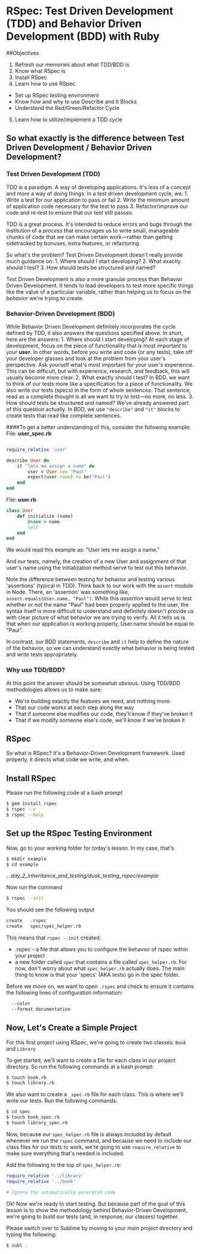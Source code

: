 # RSpec: Test Driven Development (TDD) and Behavior Driven Development (BDD) with Ruby

##Objectives

1. Refresh our memories about what TDD/BDD is
2. Know what RSpec is
3. Install RSpec
4. Learn how to use RSpec
  - Set up RSpec testing environment
  - Know how and why to use Describe and It Blocks
  - Understand the Red/Green/Refactor Cycle
5. Learn how to utilize/implement a TDD cycle

## So what exactly is the difference between Test Driven Development / Behavior Driven Development?

### Test Driven Development (TDD)
TDD is a paradigm. A way of developing applications. It's less of a concept and more a way of doing things. In a test driven development cycle, we:
    1. Write a test for our application to pass or fail
    2. Write the minimum amount of application code necessary for the test to pass
    3. Refactor/improve our code and re-test to ensure that our test still passes.

TDD is a great process. It's intended to reduce errors and bugs through the institution of a _process_ that encourages us to write small, manageable chunks of code that we can make certain work—rather than getting sidetracked by bonuses, extra features, or refactoring.

So what's the problem? Test Driven Development doesn't really provide much guidance on:
    1. Where should I start developing?
    2. What exactly should I test?
    3. How should tests be structured and named?

Test Driven Development is also a more granular process than Behavior Driven Development. It tends to lead developers to test more specific things like the value of a particular variable, rather than helping us to focus on the _behavior_ we're trying to create.

### Behavior-Driven Development (BDD)
While Behavior Driven Development definitely incorporates the cycle defined by TDD, it also answers the questions specified above. In short, here are the answers:
    1. Where should I start developing?
    At each stage of development, focus on the piece of functionality that is most important to your __user__. In other words, before you write and code (or any tests), take off your developer glasses and look at the problem from your user's perspective. Ask yourself what's most important for your user's experience. This can be difficult, but with experience, research, and feedback, this will usually become more clear.
    2. What exactly should I test?
    In BDD, we want to think of our tests more like a specification for a piece of functionality. We also write our tests (specs) in the form of whole sentences. That sentence, read as a complete thought is all we want to try to test—no more, no less.
    3. How should tests be structured and named?
    We've already answered part of this question actually. In BDD, we use `"describe"` and `"it"` blocks to create tests that read like complete sentences.

####To get a better understanding of this, consider the following example:
File: __user_spec.rb__
```rb

require_relative 'user'

describe User do
    it "lets me assign a name" do
        user = User.new "Paul"
        expect(user.name).to be("Paul")
    end
end
```

File: __user.rb__
```rb
class User
    def initialize (name)
        @name = name
        self
    end
end
```

We would read this example as:
"User lets me assign a name."

And our tests, namely, the creation of a new User and assignment of that user's name using the initialization method serve to test out this behavior.

Note the difference between testing for behavior and testing various 'assertions' (typical in TDD). Think back to our work with the `assert` module in Node. There, an 'assertion' was something like, `assert.equals(User.name, "Paul")`. While this _assertion_ would serve to test whether or not the name "Paul" had been properly applied to the user, the syntax itself is more difficult to understand and definitely doesn't provide us with clear picture of what behavior we are trying to verify. All it tells us is that when our application is working properly, User.name should be equal to "Paul".

In contrast, our BDD statements, `describe` and `it` help to define the nature of the behavior, so we can understand exactly what behavior is being tested and write tests appropriately.   

### Why use TDD/BDD? 
At this point the answer should be somewhat obvious. Using TDD/BDD methodologies allows us to make sure:
  - We're building exactly the features we need, and nothing more.
  - That our code works at each step along the way
  - That if someone else modifies our code, they'll know if they've broken it
  - That if we modify someone else's code, we'll know if we've broken it

## RSpec

So what is RSpec? 
It's a Behavior-Driven Development framework. Used properly, it directs what code we write, and when.

## Install RSpec

Please run the following code at a bash prompt

```bash
$ gem install rspec
$ rspec --v
$ rspec --help
```

## Set up the RSpec Testing Environment

Now, go to your working folder for today's lesson. In my case, that's

```bash
$ mkdir example
$ cd example
```
_...day_2_inheritance_and_testing/dusk_testing_rspec/example_

Now run the command

```bash
$ rspec --init
```
You should see the following output

```bash
create   .rspec
create   spec/spec_helper.rb
```

This means that `rspec --init` created:
  - .rspec - a file that allows you to configure the behavior of rspec within your project
  - a new folder called `spec` that contains a file called `spec_helper.rb`. For now, don't worry about what `spec_helper.rb` actually does. The main thing to know is that your 'specs' (AKA tests) go in the spec folder.

Before we move on, we want to open `.rspec` and check to ensure it contains the following lines of configuration information:

```bash
  --color
  --format documentation
```

## Now, Let's Create a Simple Project

For this first project using RSpec, we're going to create two classes: `Book` and `Library`

To get started, we'll want to create a file for each class in our project directory. So run the following commands at a bash prompt:

```bash
$ touch book.rb
$ touch library.rb
```

We also want to create a `_spec.rb` file for each class. This is where we'll write our tests. Run the following commands:

```bash
$ cd spec
$ touch book_spec.rb
$ touch library_spec.rb
```

Now, because our `spec_helper.rb` file is always included by default whenever we run the `rspec` command, and because we need to include our class files for our tests to work, we're going to use `require_relative` to make sure everything that's needed is included.

Add the following to the top of `spec_helper.rb`:
```rb
require_relative '../library'
require_relative '../book'

# Ignore the automatically generated code
```

Ok! Now we're ready to start testing. But because part of the goal of this lesson is to show the methodology behind Behavior-Driven Development, we're going to build our tests (and, in response, our classes) together.

Please switch over to Sublime by moving to your main project directory and typing the following:

```bash
$ subl .
```

